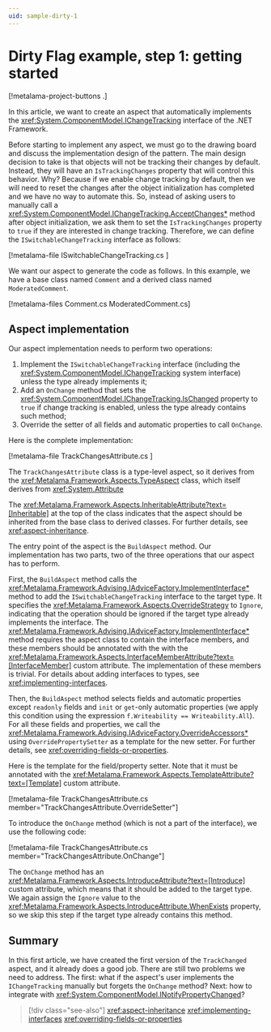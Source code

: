 ```yaml
---
uid: sample-dirty-1
---
```


# Dirty Flag example, step 1: getting started

[!metalama-project-buttons .]

In this article, we want to create an aspect that automatically implements the <xref:System.ComponentModel.IChangeTracking> interface of the .NET Framework.

Before starting to implement any aspect, we must go to the drawing board and discuss the implementation design of the pattern. The main design decision to take is that objects will not be tracking their changes by default. Instead, they will have an `IsTrackingChanges` property that will control this behavior. Why? Because if we enable change tracking by default, then we will need to reset the changes after the object initialization has completed and we have no way to automate this. So, instead of asking users to manually call a <xref:System.ComponentModel.IChangeTracking.AcceptChanges*>  method after object initialization, we ask them to set the `IsTrackingChanges` property to `true` if they are interested in change tracking. Therefore, we can define the `ISwitchableChangeTracking` interface as follows:

[!metalama-file ISwitchableChangeTracking.cs ]

We want our aspect to generate the code as follows. In this example, we have a base class named `Comment` and a derived class named `ModeratedComment`.

[!metalama-files Comment.cs ModeratedComment.cs]


## Aspect implementation

Our aspect implementation needs to perform two operations:

1. Implement the `ISwitchableChangeTracking` interface (including the <xref:System.ComponentModel.IChangeTracking> system interface) unless the type already implements it;
2. Add an `OnChange` method that sets the <xref:System.ComponentModel.IChangeTracking.IsChanged>  property to `true` if change tracking is enabled, unless the type already contains such method;
3. Override the setter of all fields and automatic properties to call `OnChange`.

Here is the complete implementation:

[!metalama-file TrackChangesAttribute.cs ]

The `TrackChangesAttribute` class is a type-level aspect, so it derives from the <xref:Metalama.Framework.Aspects.TypeAspect> class, which itself derives from <xref:System.Attribute>

The <xref:Metalama.Framework.Aspects.InheritableAttribute?text=[Inheritable]> at the top of the class indicates that the aspect should be inherited from the base class to derived classes. For further details, see <xref:aspect-inheritance>.

The entry point of the aspect is the `BuildAspect` method. Our implementation has two parts, two of the three operations that our aspect has to perform.

First, the `BuildAspect` method calls the <xref:Metalama.Framework.Advising.IAdviceFactory.ImplementInterface*> method to add the `ISwitchableChangeTracking` interface to the target type. It specifies the <xref:Metalama.Framework.Aspects.OverrideStrategy> to `Ignore`, indicating that the operation should be ignored if the target type already implements the interface. The <xref:Metalama.Framework.Advising.IAdviceFactory.ImplementInterface*> method requires the aspect class to contain the interface members, and these members should be annotated with the with the <xref:Metalama.Framework.Aspects.InterfaceMemberAttribute?text=[InterfaceMember]> custom attribute. The implementation of these members is trivial. For details about adding interfaces to types, see <xref:implementing-interfaces>.

Then, the `BuildAspect` method selects fields and automatic properties except `readonly` fields and `init` or `get`-only automatic properties (we apply this condition using the expression `f.Writeability == Writeability.All`). For all these fields and properties, we call the <xref:Metalama.Framework.Advising.IAdviceFactory.OverrideAccessors*> using `OverridePropertySetter` as a template for the new setter. For further details, see <xref:overriding-fields-or-properties>.

Here is the template for the field/property setter. Note that it must be annotated with the  <xref:Metalama.Framework.Aspects.TemplateAttribute?text=[Template]> custom attribute.

[!metalama-file TrackChangesAttribute.cs member="TrackChangesAttribute.OverrideSetter"]

To introduce the `OnChange` method (which is not a part of the interface), we use the following code:

[!metalama-file TrackChangesAttribute.cs member="TrackChangesAttribute.OnChange"]

 The `OnChange` method has an <xref:Metalama.Framework.Aspects.IntroduceAttribute?text=[Introduce]> custom attribute, which means that it should be added to the target type. We again assign the `Ignore` value to the <xref:Metalama.Framework.Aspects.IntroduceAttribute.WhenExists> property, so we skip this step if the target type already contains this method.

## Summary

In this first article, we have created the first version of the `TrackChanged` aspect, and it already does a good job. There are still two problems we need to address. The first: what if the aspect's user implements the `IChangeTracking` manually but forgets the `OnChange` method? Next: how to integrate with <xref:System.ComponentModel.INotifyPropertyChanged>?

> [!div class="see-also"]
> <xref:aspect-inheritance>
> <xref:implementing-interfaces>
> <xref:overriding-fields-or-properties>
